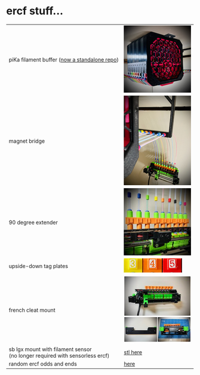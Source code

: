 # ercf stuff...

|                               |                                                                                 |
| :---                          | :---                                                                            |
| piKa filament buffer ([now a standalone repo](https://github.com/geoffrey-young/pika-filament-buffer))                 | [![buffer](./buffer/images/buffer-thumb.jpg)](https://github.com/geoffrey-young/pika-filament-buffer)                        |
| magnet bridge                 | [![magnet bridge](./mounts/bridge/images/bridge-thumb.jpg)](./mounts/bridge/)   |
| 90 degree extender            | [![extender](./extender/images/extender-thumb.jpg)](./extender/)                |
| upside-down tag plates        | [![numbers](./upside-down-numbers/images/numbers.jpg)](./upside-down-numbers/)  |
| french cleat mount            | [![mount](./mounts/ercf-french-cleat/images/mount-thumb.jpg)](./mounts/ercf-french-cleat/)    |
| sb lgx mount with filament sensor<br>(no longer required with sensorless ercf) | [stl here](../stealthburner/stl/lgx/beta/cw2/sb-lgx-cw2-ercf-v5.stl) |
| random ercf odds and ends     | [here](./random/) |

